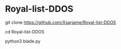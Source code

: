 # Royal-list-DDOS
git clone https://github.com/Xsarjame/Royal-list-DDOS

cd Royal-list-DDOS

python3 blade.py


